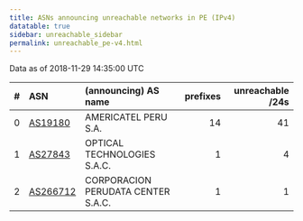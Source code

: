 ```yaml
---
title: ASNs announcing unreachable networks in PE (IPv4)
datatable: true
sidebar: unreachable_sidebar
permalink: unreachable_pe-v4.html
---
```


Data as of 2018-11-29 14:35:00 UTC


<div class="datatable-begin"></div>

|   # | ASN                                      | (announcing) AS name               |   prefixes |   unreachable /24s |
|----:|:-----------------------------------------|:-----------------------------------|-----------:|-------------------:|
|   0 | [AS19180](unreachable_AS19180-v4.html)   | AMERICATEL PERU S.A.               |         14 |                 41 |
|   1 | [AS27843](unreachable_AS27843-v4.html)   | OPTICAL TECHNOLOGIES S.A.C.        |          1 |                  4 |
|   2 | [AS266712](unreachable_AS266712-v4.html) | CORPORACION PERUDATA CENTER S.A.C. |          1 |                  1 |

<div class="datatable-end"></div>